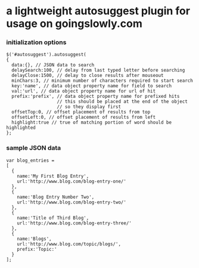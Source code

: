 # a lightweight autosuggest plugin for usage on goingslowly.com

### initialization options
    $('#autosuggest').autosuggest(
    {
      data:{}, // JSON data to search
      delaySearch:100, // delay from last typed letter before searching
      delayClose:1500, // delay to close results after mouseout
      minChars:3, // minimum number of characters required to start search
      key:'name', // data object property name for field to search
      val:'url', // data object property name for url of hit
      prefix:'prefix', // data object property name for prefixed hits
                       // this should be placed at the end of the object
                       // so they display first
      offsetTop:0, // offset placement of results from top
      offsetLeft:0, // offset placement of results from left
      highlight:true // true of matching portion of word should be highlighted
    };
    
### sample JSON data
    var blog_entries =
    [
      {
        name:'My First Blog Entry',
        url:'http://www.blog.com/blog-entry-one/'
      },
      {
        name:'Blog Entry Number Two',
        url:'http://www.blog.com/blog-entry-two/'
      },
      {
        name:'Title of Third Blog',
        url:'http://www.blog.com/blog-entry-three/'
      },
      {
        name:'Blogs',
        url:'http://www.blog.com/topic/blogs/',
        prefix:'Topic:'
      }
    ];